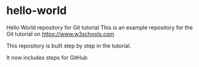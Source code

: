 # hello-world
Hello World repository for Git tutorial 
This is an example repository for the Git tutorial on https://www.w3schools.com

This repository is built step by step in the tutorial.

It now includes steps for GitHub
